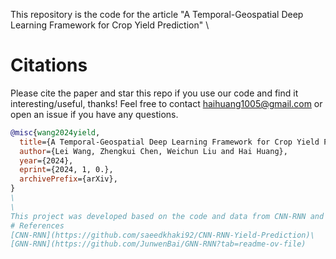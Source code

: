 This repository is the code for the article "A Temporal-Geospatial Deep Learning Framework for Crop Yield Prediction" \
# Citations
Please cite the paper and star this repo if you use our code and find it interesting/useful, thanks! Feel free to contact haihuang1005@gmail.com or open an issue if you have any questions.
```bibtex
@misc{wang2024yield,
  title={A Temporal-Geospatial Deep Learning Framework for Crop Yield Prediction},
  author={Lei Wang, Zhengkui Chen, Weichun Liu and Hai Huang},
  year={2024},
  eprint={2024, 1, 0.},
  archivePrefix={arXiv},
}
\
\
This project was developed based on the code and data from CNN-RNN and GNN-RNN, both of which provided valuable support in completing this work. We extend our thanks to the original authors for their contributions!
# References
[CNN-RNN](https://github.com/saeedkhaki92/CNN-RNN-Yield-Prediction)\
[GNN-RNN](https://github.com/JunwenBai/GNN-RNN?tab=readme-ov-file)
